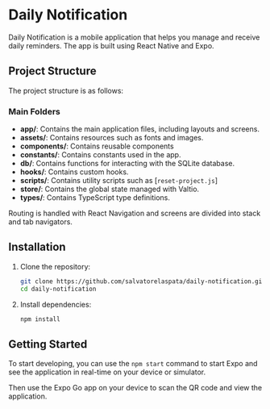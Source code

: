 # Daily Notification

Daily Notification is a mobile application that helps you manage and receive daily reminders. The app is built using React Native and Expo.

## Project Structure

The project structure is as follows:

### Main Folders

- **app/**: Contains the main application files, including layouts and screens.
- **assets/**: Contains resources such as fonts and images.
- **components/**: Contains reusable components
- **constants/**: Contains constants used in the app.
- **db/**: Contains functions for interacting with the SQLite database.
- **hooks/**: Contains custom hooks.
- **scripts/**: Contains utility scripts such as [`reset-project.js`]
- **store/**: Contains the global state managed with Valtio.
- **types/**: Contains TypeScript type definitions.

Routing is handled with React Navigation and screens are divided into stack and tab navigators.

## Installation

1. Clone the repository:

   ```sh
   git clone https://github.com/salvatorelaspata/daily-notification.git
   cd daily-notification

   ```

2. Install dependencies:

   ```sh
   npm install
   ```

## Getting Started

To start developing, you can use the `npm start` command to start Expo and see the application in real-time on your device or simulator.

Then use the Expo Go app on your device to scan the QR code and view the application.
